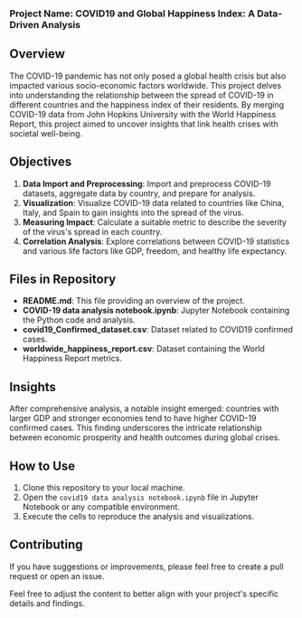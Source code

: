 ### Project Name: COVID19 and Global Happiness Index: A Data-Driven Analysis


## Overview

The COVID-19 pandemic has not only posed a global health crisis but also impacted various socio-economic factors worldwide. This project delves into understanding the relationship between the spread of COVID-19 in different countries and the happiness index of their residents. By merging COVID-19 data from John Hopkins University with the World Happiness Report, this project aimed to uncover insights that link health crises with societal well-being.

## Objectives

1. **Data Import and Preprocessing**: Import and preprocess COVID-19 datasets, aggregate data by country, and prepare for analysis.
2. **Visualization**: Visualize COVID-19 data related to countries like China, Italy, and Spain to gain insights into the spread of the virus.
3. **Measuring Impact**: Calculate a suitable metric to describe the severity of the virus's spread in each country.
4. **Correlation Analysis**: Explore correlations between COVID-19 statistics and various life factors like GDP, freedom, and healthy life expectancy.


## Files in Repository

- **README.md**: This file providing an overview of the project.
- **COVID-19 data analysis notebook.ipynb**: Jupyter Notebook containing the Python code and analysis.
- **covid19_Confirmed_dataset.csv**: Dataset related to COVID19 confirmed cases.
- **worldwide_happiness_report.csv**: Dataset containing the World Happiness Report metrics.


## Insights

After comprehensive analysis, a notable insight emerged: countries with larger GDP and stronger economies tend to have higher COVID-19 confirmed cases. This finding underscores the intricate relationship between economic prosperity and health outcomes during global crises.


## How to Use

1. Clone this repository to your local machine.
2. Open the `covid19 data analysis notebook.ipynb` file in Jupyter Notebook or any compatible environment.
3. Execute the cells to reproduce the analysis and visualizations.

## Contributing

If you have suggestions or improvements, please feel free to create a pull request or open an issue.

Feel free to adjust the content to better align with your project's specific details and findings.
